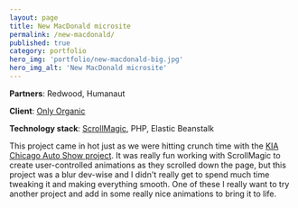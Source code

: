```yaml
---
layout: page
title: New MacDonald microsite
permalink: /new-macdonald/
published: true
category: portfolio
hero_img: 'portfolio/new-macdonald-big.jpg'
hero_img_alt: 'New MacDonald microsite'
---
```


**Partners**: Redwood, Humanaut

**Client**: [Only Organic](http://onlyorganic.org)

**Technology stack**: [ScrollMagic](http://scrollmagic.io/), PHP, Elastic Beanstalk

This project came in hot just as we were hitting crunch time with the [KIA Chicago Auto Show project](/kia-cas/). It was really fun working with ScrollMagic to create user-controlled animations as they scrolled down the page, but this project was a blur dev-wise and I didn't really get to spend much time tweaking it and making everything smooth. One of these I really want to try another project and add in some really nice animations to bring it to life.

